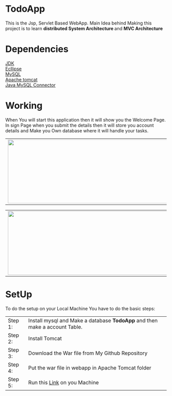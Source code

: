 # TodoApp
This is the Jsp, Servlet Based WebApp. Main Idea behind Making this project is to learn <b> distributed System Architecture </b> and <b>MVC Architecture </b>

# Dependencies
<a href="https://en.wikipedia.org/wiki/Java_Development_Kit">JDK</a>
<br/>
<a href="https://www.eclipse.org/">Ecllipse</a>
<br/>
<a href="https://www.mysql.com/"> MySQL</a>
<br/>
<a href="https://en.wikipedia.org/wiki/Apache_Tomcat">Apache tomcat</a>
<br/>
<a href="https://en.wikipedia.org/wiki/MySQL_Connector/ODBC#:~:text=MySQL%20Connector%2FODBC%2C%20once%20known,originally%20created%20by%20MySQL%20AB.">Java MySQL Connector</a>


# Working   

When You will start this application then it will show you the Welcome Page. In sign Page when you submit the details then it will store you account details and Make you Own database where it will handle your tasks.

<table width="100%">
      <tr>
         <td><img  src="https://user-images.githubusercontent.com/46244176/83347499-02015700-a343-11ea-8475-7da5acf4facd.png" height="200" style="padding: 0 0 0 0" width="500"/></td>
         <td style="text-align:left;"><img class="logo" height="200" src="https://user-images.githubusercontent.com/46244176/83347695-4fca8f00-a344-11ea-9898-1cef407d9fd3.png" width="500"/></td>
      </tr>
</table>
    
<table width="100%">
      <tr>
         <td><img  src="https://user-images.githubusercontent.com/46244176/83347767-f44cd100-a344-11ea-83a8-828e37a18fb3.png" height="200" style="padding: 0 0 0 0" width="500"/></td>
         <td style="text-align:left;"><img class="logo" height="200" src="https://user-images.githubusercontent.com/46244176/83347701-578a3380-a344-11ea-9e99-b44e547d7150.png" width="500"/></td>
      </tr>
</table>
    
# SetUp
To do the setup on your Local Machine You have to do the basic steps:

<table>
      <tr>
            <td>Step 1:</td>
            <td>Install mysql and Make a database <b>TodoApp</b> and then make a account Table.</td>
      </tr>
      <tr>
            <td>Step 2:</td>
            <td>Install Tomcat </td>
      </tr>
      <tr>
            <td>Step 3:</td>
            <td>Download the War file from My Github Repository </td>
      </tr>
      <tr>
            <td>Step 4:</td>
            <td>Put the war file in webapp in Apache Tomcat folder</td>
      </tr>
      <tr>
            <td>Step 5:</td>
            <td>Run this <a href="http://localhost:8080/NewTodoApp/Welcome.jsp">Link</a> on you Machine </td>
      </tr>
</table>
      
